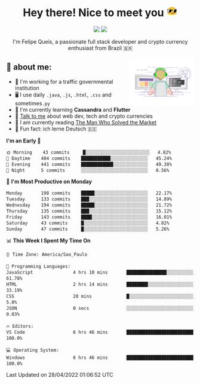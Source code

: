 
<h1 align="center">Hey there! Nice to meet you <img src="assets/sunglasses.gif" width="30"/></h1>

<p align="center">
  <a href="https://www.linkedin.com/in/fqueis"><img src="https://img.shields.io/badge/-LinkedIn-blue?style=flat&logo=Linkedin&logoColor=white" /></a>
  <a href="mailto:fqueis@gmail.com"><img src="https://img.shields.io/badge/-Gmail-c14438?style=flat&logo=Gmail&logoColor=white" /></a>
</p>

<p align="center">I'm Felipe Queis, a passionate full stack developer and crypto currency enthusiast from Brazil 🇧🇷</p>

<img width="35%" align="right" alt="fqueis" src="assets/profile.gif" /></p>

## 🤵 about me:

- 🏢 I'm working for a traffic governmental institution
- 🖥️ I use daily `.java`, `.js`, `.html`, `.css` and sometimes`.py`
- 🌱 I'm currently learning **Cassandra** and **Flutter**
- 💬 [Talk to me](https://github.com/fqueis/fqueis/discussions) about web dev, tech and crypto currencies
- 📖 I am currently reading [The Man Who Solved the Market](https://amzn.com/073521798X)
- 💭 Fun fact: ich lerne Deutsch 🇩🇪

<!--START_SECTION:waka-->
**I'm an Early 🐤** 

```text
🌞 Morning    43 commits     █░░░░░░░░░░░░░░░░░░░░░░░░   4.82% 
🌆 Daytime    404 commits    ███████████░░░░░░░░░░░░░░   45.24% 
🌃 Evening    441 commits    ████████████░░░░░░░░░░░░░   49.38% 
🌙 Night      5 commits      ░░░░░░░░░░░░░░░░░░░░░░░░░   0.56%

```
📅 **I'm Most Productive on Monday** 

```text
Monday       198 commits    █████░░░░░░░░░░░░░░░░░░░░   22.17% 
Tuesday      133 commits    ███░░░░░░░░░░░░░░░░░░░░░░   14.89% 
Wednesday    194 commits    █████░░░░░░░░░░░░░░░░░░░░   21.72% 
Thursday     135 commits    ███░░░░░░░░░░░░░░░░░░░░░░   15.12% 
Friday       143 commits    ████░░░░░░░░░░░░░░░░░░░░░   16.01% 
Saturday     43 commits     █░░░░░░░░░░░░░░░░░░░░░░░░   4.82% 
Sunday       47 commits     █░░░░░░░░░░░░░░░░░░░░░░░░   5.26%

```


📊 **This Week I Spent My Time On** 

```text
⌚︎ Time Zone: America/Sao_Paulo

💬 Programming Languages: 
JavaScript               4 hrs 10 mins       ███████████████░░░░░░░░░░   61.78% 
HTML                     2 hrs 14 mins       ████████░░░░░░░░░░░░░░░░░   33.19% 
CSS                      20 mins             █░░░░░░░░░░░░░░░░░░░░░░░░   5.0% 
JSON                     0 secs              ░░░░░░░░░░░░░░░░░░░░░░░░░   0.03%

🔥 Editors: 
VS Code                  6 hrs 46 mins       █████████████████████████   100.0%

💻 Operating System: 
Windows                  6 hrs 46 mins       █████████████████████████   100.0%

```


 Last Updated on 28/04/2022 01:06:52 UTC
<!--END_SECTION:waka-->
